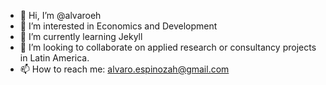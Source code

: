 - 👋 Hi, I’m @alvaroeh
- 👀 I’m interested in Economics and Development
- 🌱 I’m currently learning Jekyll
- 💞️ I’m looking to collaborate on applied research or consultancy projects in Latin America.
- 📫 How to reach me: alvaro.espinozah@gmail.com

<!---
alvaroeh/alvaroeh is a ✨ special ✨ repository because its `README.md` (this file) appears on your GitHub profile.
You can click the Preview link to take a look at your changes.
--->
